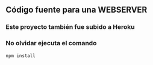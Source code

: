 ## Código fuente para una WEBSERVER

### Este proyecto también fue subido a Heroku

### No olvidar ejecuta el comando 

```
npm install
```